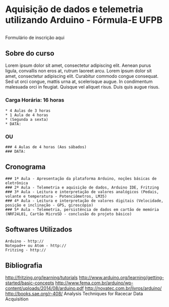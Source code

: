 # Aquisição de dados e telemetria utilizando Arduino - Fórmula-E UFPB
##
Formulário de inscrição aqui

##

## Sobre do curso



Lorem ipsum dolor sit amet, consectetur adipiscing elit. Aenean purus ligula, convallis non eros at, rutrum laoreet arcu. Lorem ipsum dolor sit amet, consectetur adipiscing elit. Curabitur commodo congue consequat. Sed ut orci congue, mattis urna at, scelerisque augue. In condimentum malesuada orci in feugiat. Quisque vel aliquet risus. Duis quis augue risus.

### Carga Horária: 16 horas

	* 4 Aulas de 3 horas
	* 1 Aula de 4 horas
	* (Segunda a sexta)
	* DATA:

### OU

	### 4 Aulas de 4 horas (Aos sábados)
	### DATA:



## Cronograma

	### 1ª Aula - Apresentação da plataforma Arduino, noções básicas de eletrônica
	### 2ª Aula - Telemetria e aquisição de dados, Arduino IDE, Fritzing
	### 3ª Aula - Leitura e interpretação de valores analógicos (Pedais, volante e temperatura - Potenciômetros, LM35)
	### 4ª Aula - Leitura e interpretação de valores digitais (Velocidade, posição e inclinação - GPS, giroscópio)
	### 5ª Aula - Telemetria, persistência de dados em cartão de memória (NRF24L01, Cartão MicroSD - conclusão do projeto básico)

## Softwares Utilizados
	Arduino - http://
    Notepad++ ou Atom - http://
    Fritzing - http://


## Bibliografia

http://fritzing.org/learning/tutorials
http://www.arduino.org/learning/getting-started/basic-concepts
http://www.fema.com.br/arduino/wp-content/uploads/2014/08/arduino.pdf
http://novatec.com.br/livros/arduino/
http://books.sae.org/r-408/ Analysis Techniques for Racecar Data Acquisition
